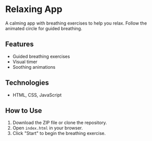 # Relaxing App

A calming app with breathing exercises to help you relax. Follow the animated circle for guided breathing.

## Features
- Guided breathing exercises
- Visual timer
- Soothing animations

## Technologies
- HTML, CSS, JavaScript

## How to Use
1. Download the ZIP file or clone the repository.
2. Open `index.html` in your browser.
3. Click "Start" to begin the breathing exercise.
